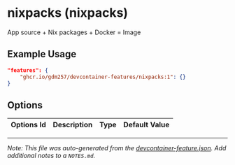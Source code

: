 
# nixpacks (nixpacks)

App source + Nix packages + Docker = Image

## Example Usage

```json
"features": {
    "ghcr.io/gdm257/devcontainer-features/nixpacks:1": {}
}
```

## Options

| Options Id | Description | Type | Default Value |
|-----|-----|-----|-----|




---

_Note: This file was auto-generated from the [devcontainer-feature.json](https://github.com/gdm257/devcontainer-features/blob/main/src/nixpacks/devcontainer-feature.json).  Add additional notes to a `NOTES.md`._
